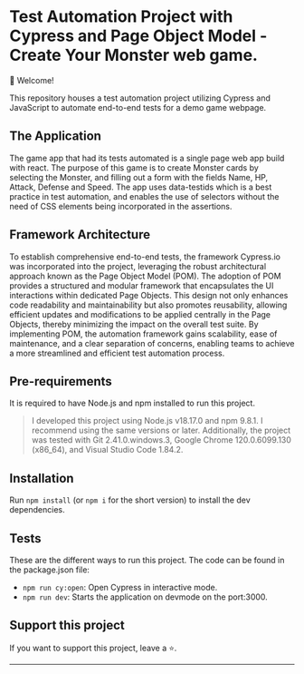 # Test Automation Project with Cypress and Page Object Model - Create Your Monster web game.

👋 Welcome!

This repository houses a test automation project utilizing Cypress and JavaScript to automate end-to-end tests for a demo game webpage.

## The Application 

The game app that had its tests automated is a single page web app build with react. The purpose of this game is to create Monster cards by selecting the Monster, and filling out a form with the fields Name, HP, Attack, Defense and Speed. The app uses data-testids which is a best practice in test automation, and enables the use of selectors without the need of CSS elements being incorporated in the assertions.

##  Framework Architecture

To establish comprehensive end-to-end tests, the framework Cypress.io was incorporated into the project, leveraging the robust architectural approach known as the Page Object Model (POM). The adoption of POM provides a structured and modular framework that encapsulates the UI interactions within dedicated Page Objects. This design not only enhances code readability and maintainability but also promotes reusability, allowing efficient updates and modifications to be applied centrally in the Page Objects, thereby minimizing the impact on the overall test suite. By implementing POM, the automation framework gains scalability, ease of maintenance, and a clear separation of concerns, enabling teams to achieve a more streamlined and efficient test automation process.

## Pre-requirements

It is required to have Node.js and npm installed to run this project.

> I developed this project using Node.js v18.17.0 and npm 9.8.1. I recommend using the same versions or later. Additionally, the project was tested with Git 2.41.0.windows.3, Google Chrome 120.0.6099.130 (x86_64), and Visual Studio Code 1.84.2.

## Installation

Run `npm install` (or `npm i` for the short version) to install the dev dependencies.

## Tests

These are the different ways to run this project. The code can be found in the package.json file:

* `npm run cy:open`: Open Cypress in interactive mode.
* `npm run dev`: Starts the application on devmode on the port:3000.

## Support this project

If you want to support this project, leave a ⭐.

___

